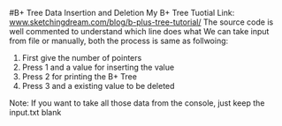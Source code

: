 #B+ Tree Data Insertion and Deletion
My B+ Tree Tuotial Link: www.sketchingdream.com/blog/b-plus-tree-tutorial/
The source code is well commented to understand which line does what
We can take input from file or manually, both the process is same as follwoing:

1. First give the number of pointers
2. Press 1 and a value for inserting the value
3. Press 2 for printing the B+ Tree
4. Press 3 and a existing value to be deleted

Note: If you want to take all those data from the console, just keep the input.txt blank
